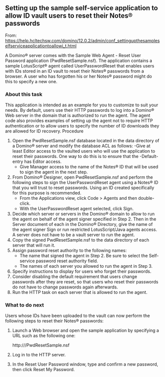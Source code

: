 ## Setting up the sample self-service application to allow ID vault users to reset their Notes® passwords

From: 
https://help.hcltechsw.com/domino/12.0.2/admin/conf_settingupthesampleselfserviceapplicationtoallowi_t.html

A Domino® server comes with the Sample Web Agent - Reset User Password application (PwdResetSample.nsf). The application contains a sample LotusScript® agent called UserPasswordReset that enables users with IDs stored in an ID vault to reset their Notes® passwords from a browser. A user who has forgotten his or her Notes® password might do this to specify a new one.

### About this task

This application is intended as an example for you to customize to suit your needs. By default, users use their HTTP passwords to log into a Domino® Web server in the domain that is authorized to run the agent. The agent code also provides examples of setting up the agent not to require HTTP authentication or to allow users to specify the number of ID downloads they are allowed for ID recovery.
Procedure

1. Open the PwdResetSample.nsf database located in the data directory of a Domino® server and modify the database ACL as follows: 
    -Give at least Editor access to the vaulted users who will use the application to reset their passwords. One way to do this is to ensure that the -Default- entry has Editor access.
    - Give Manager access to the name of the Notes® ID that will be used to sign the agent in the next step.
2. From Domino® Designer, open PwdResetSample.nsf and perform the following steps to sign the UserPasswordReset agent using a Notes® ID that you will trust to reset passwords. Using an ID created specifically for this purpose is recommended.
    - From the Applications view, click Code > Agents and then double-click.
    - With the UserPasswordReset agent selected, click Sign.
3. Decide which server or servers in the Domino® domain to allow to run the agent on behalf of the agent signer specified in Step 2. Then in the Server document of each in the Domino® Directory, give the name of the agent signer Sign or run restricted LotusScript/Java agents access. A server does not have to be a vault server to run the agent.
4. Copy the signed PwdResetSample.nsf to the data directory of each server that will run it.
5. Assign password reset authority to the following names:
    - The name that signed the agent in Step 2. Be sure to select the Self-service password reset authority field.
    - The names of each server you allowed to run the agent in Step 3.
6. Specify instructions to display for users who forget their passwords.
7. Consider disabling the default requirement that users change passwords after they are reset, so that users who reset their passwords do not have to change passwords again afterwards.
8. Run the HTTP task on each server that is allowed to run the agent. 

### What to do next

Users whose IDs have been uploaded to the vault can now perform the following steps to reset their Notes® passwords:

1. Launch a Web browser and open the sample application by specifying a URL such as the following one:

    http://<server>/PwdResetSample.nsf

2. Log in to the HTTP server.
3. In the Reset User Password window, type and confirm a new password, then click Reset My Password.
